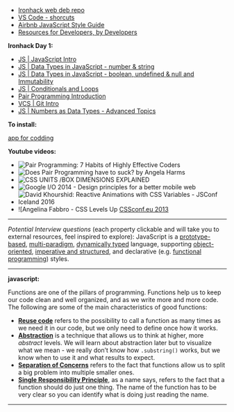 + [Ironhack web deb repo](https://github.com/ironhack-March-2022)
+ [VS Code - shorcuts](https://code.visualstudio.com/shortcuts/keyboard-shortcuts-macos.pdf)
+ [Airbnb JavaScript Style Guide](https://github.com/airbnb/javascript)
+ [Resources for Developers, by Developers](https://developer.mozilla.org/en-US/)


**Ironhack Day 1:**
<ul>
 <li><a href="https://my.ironhack.com/cohorts/61a7b19bfa82e1002c5383dd/lms/courses/course-v1:IRONHACK+WDFT+202205_BER/modules/ironhack-course-chapter_1/units/ironhack-course-chapter_1-sequential-vertical">JS | JavaScript Intro</a></li>
<li><a href="https://my.ironhack.com/cohorts/61a7b19bfa82e1002c5383dd/lms/courses/course-v1:IRONHACK+WDFT+202205_BER/modules/ironhack-course-chapter_1/units/ironhack-course-chapter_1-sequential-vertical_1">JS | Data Types in JavaScript - number & string</a></li>
<li><a href="https://my.ironhack.com/cohorts/61a7b19bfa82e1002c5383dd/lms/courses/course-v1:IRONHACK+WDFT+202205_BER/modules/ironhack-course-chapter_1/units/ironhack-course-chapter_1-sequential-vertical_2">JS | Data Types in JavaScript - boolean, undefined & null and Immutability</a></li>
<li><a href="https://my.ironhack.com/cohorts/61a7b19bfa82e1002c5383dd/lms/courses/course-v1:IRONHACK+WDFT+202205_BER/modules/ironhack-course-chapter_1/units/ironhack-course-chapter_1-sequential-vertical_3">JS | Conditionals and Loops</a></li>
<li><a href="https://my.ironhack.com/cohorts/61a7b19bfa82e1002c5383dd/lms/courses/course-v1:IRONHACK+WDFT+202205_BER/modules/ironhack-course-chapter_1/units/ironhack-course-chapter_1-sequential-vertical_4">Pair Programming Introduction</a></li>
<li><a href="https://my.ironhack.com/cohorts/61a7b19bfa82e1002c5383dd/lms/courses/course-v1:IRONHACK+WDFT+202205_BER/modules/ironhack-course-chapter_1/units/ironhack-course-chapter_1-sequential-vertical_6">VCS | Git Intro</a></li>
<li><a href="https://my.ironhack.com/cohorts/61a7b19bfa82e1002c5383dd/lms/courses/course-v1:IRONHACK+WDFT+202205_BER/modules/ironhack-course-chapter_1/units/ironhack-course-chapter_1-sequential-vertical_7">JS | Numbers as Data Types - Advanced Topics</a></li>
</ul>

<a href=""></a>
<a href=""></a>
<a href=""></a>
<a href=""></a>
<a href=""></a>
<a href=""></a>

**To install:**

<a href="https://runjs.app/">app for codding</a>

**Youtube videos:**
+ ![Pair Programming: 7 Habits of Highly Effective Coders](https://www.youtube.com/watch?v=5ySLQ5_cQ34)
+ ![Does Pair Programming have to suck? by Angela Harms](https://www.youtube.com/watch?v=OQXEzwXtzJ8)
+ ![CSS UNITS /BOX DIMENSIONS EXPLAINED](https://www.youtube.com/watch?v=2B_uJhpSIC4)
+ ![Google I/O 2014 - Design principles for a better mobile web](https://www.youtube.com/watch?v=xqviGwyy7y0)
+ ![David Khourshid: Reactive Animations with CSS Variables - JSConf Iceland 2016](https://www.youtube.com/watch?v=lTCukb6Zn3g)
+ ![Angelina Fabbro - CSS Levels Up [CSSconf.eu 2013](https://www.youtube.com/watch?v=UpVj5azI-iI)
<hr>
<p> <em>Potential Interview questions</em> (each property clickable and will take you to external resources, feel inspired to explore):
JavaScript is a <a href="https://en.wikipedia.org/wiki/Prototype-based_programming" target="_blank" rel="noopener noreferrer">prototype-based</a>, <a href="https://en.wikipedia.org/wiki/Programming_paradigm#Support_for_multiple_paradigms" target="_blank" rel="noopener noreferrer">multi-paradigm</a>, <a href="https://developer.mozilla.org/en-US/docs/Web/JavaScript/Data_structures" target="_blank" rel="noopener noreferrer">dynamically typed</a> language, supporting <a href="https://developer.mozilla.org/en-US/docs/Learn/JavaScript/Objects/Object-oriented_JS" target="_blank" rel="noopener noreferrer">object-oriented</a>, <a href="https://en.wikipedia.org/wiki/JavaScript#Imperative_and_structured" target="_blank" rel="noopener noreferrer">imperative and structured</a>, and declarative (e.g. <a href="https://en.wikipedia.org/wiki/JavaScript#Functional" target="_blank" rel="noopener noreferrer">functional programming</a>) styles.</p>

<hr>

**javascript:**

<p>Functions are one of the pillars of programming. Functions help us to keep our code clean and well organized, and as we write more and more code. The following are some of the main characteristics of good functions:</p>
<ul>
<li class="raw"><strong><a href="https://en.wikipedia.org/wiki/Code_reuse" target="_blank" rel="noopener noreferrer">Reuse code</a></strong> refers to the possibility to call a function as many times as we need it in our code, but we only need to define once how it works.</li>
<li class="raw"><strong><a href="https://en.wikipedia.org/wiki/Abstraction_(software_engineering)" target="_blank" rel="noopener noreferrer">Abstraction</a></strong> is a technique that allows us to think at higher, more <em>abstract</em> levels. We will learn about abstraction later but to visualize what we mean - we really don’t know how <code>.substring()</code> works, but we know when to use it and what results to expect.</li>
<li class="raw"><strong><a href="https://en.wikipedia.org/wiki/Separation_of_concerns" target="_blank" rel="noopener noreferrer">Separation of Concerns</a></strong> refers to the fact that functions allow us to split a big problem into multiple smaller ones.</li>
<li class="raw"><strong><a href="https://en.wikipedia.org/wiki/Single_responsibility_principle" target="_blank" rel="noopener noreferrer">Single Responsibility Principle</a></strong>, as a name says, refers to the fact that a function should do just one thing. The name of the function has to be very clear so you can identify what is doing just reading the name.</li>
</ul>

<hr>

<!--
<h3 class="raw" id="Code-reuse-and-division-of-responsibilities">Code reuse and division of responsibilities</h3>
<p>From generalization, code reuse arises naturally: now, we can perform the same operation in different places without repeating a single line of code. We are reusing the function.</p>
<p>The division of responsibilities refers to the level of isolation. <strong>One function should only do one thing</strong>. It sounds simple, but mastering the division of responsibilities is not that easy. Here are some tips:</p>
<ul>
<li class="raw">Name your functions with verbs, but only <strong>one verb</strong> per function.</li>
<li class="raw">If your function is more than 20 lines of code, you are most likely doing it wrong.</li>
<li class="raw">If you are grouping a bunch of instructions, you are probably doing more than one thing.</li>
</ul>
<div class="alert alert-info">
<p>Use a straightforward rule to check if you really separated the concerns in a function: when you try to describe what a specific function does, if you use <code>AND</code> while doing that, most likely, that function could be split into two or more.
Example: This function <em>calculates the total price</em> AND <em>displays it to the users</em>. This function should be split into two.</p>
</div>
<h3 class="raw" id="Refactoring">Refactoring</h3>
<div class="alert alert-success">
<p><a href="https://en.wikipedia.org/wiki/Code_refactoring" target="_blank" rel="noopener noreferrer">Code Refactoring</a> is a technique in software development by which we change the way the code is structured, keeping the same functionality.</p>
</div>
<p>It is a good practice to refactor our code often, as it will help us to make it better, more modular, and easier to maintain.</p>
<p>Examples of <a href="https://en.wikipedia.org/wiki/Code_refactoring#List_of_refactoring_techniques" target="_blank" rel="noopener noreferrer">refactoring techniques</a> may include techniques such as:</p>
<ul>
<li class="raw">Choosing better names for variables, functions, etc.</li>
<li class="raw">Taking pieces of functionality and abstracting them in separate functions.</li>
</ul>
<p>Let’s look at our <code>avg()</code> function:</p>
<pre><div id="copy-code-snippet-19"><button title="" type="button" class="sc-jlZIZy geZYQe" data-clipboard-text="function avg(array) {
  // !array.length is the same as writing array.length === 0
  if (!array.length) return;

  for (let sum = 0, i = 0; i < array.length; i++) {
    sum += array[i];
  }
  return sum / array.length;
}
">Copy</button></div><code class="javascript hljs raw"><table class="hljs-ln"><tbody><tr><td class="hljs-ln-line hljs-ln-numbers" data-line-number="1"><div class="hljs-ln-n" data-line-number="1"></div></td><td class="hljs-ln-line hljs-ln-code" data-line-number="1"><span class="hljs-function"><span class="hljs-keyword">function</span> <span class="hljs-title">avg</span>(<span class="hljs-params">array</span>) </span>{</td></tr><tr><td class="hljs-ln-line hljs-ln-numbers" data-line-number="2"><div class="hljs-ln-n" data-line-number="2"></div></td><td class="hljs-ln-line hljs-ln-code" data-line-number="2">  <span class="hljs-comment">// !array.length is the same as writing array.length === 0</span></td></tr><tr><td class="hljs-ln-line hljs-ln-numbers" data-line-number="3"><div class="hljs-ln-n" data-line-number="3"></div></td><td class="hljs-ln-line hljs-ln-code" data-line-number="3">  <span class="hljs-keyword">if</span> (!array.length) <span class="hljs-keyword">return</span>;</td></tr><tr><td class="hljs-ln-line hljs-ln-numbers" data-line-number="4"><div class="hljs-ln-n" data-line-number="4"></div></td><td class="hljs-ln-line hljs-ln-code" data-line-number="4"> </td></tr><tr><td class="hljs-ln-line hljs-ln-numbers" data-line-number="5"><div class="hljs-ln-n" data-line-number="5"></div></td><td class="hljs-ln-line hljs-ln-code" data-line-number="5">  <span class="hljs-keyword">for</span> (<span class="hljs-keyword">let</span> sum = <span class="hljs-number">0</span>, i = <span class="hljs-number">0</span>; i &lt; array.length; i++) {</td></tr><tr><td class="hljs-ln-line hljs-ln-numbers" data-line-number="6"><div class="hljs-ln-n" data-line-number="6"></div></td><td class="hljs-ln-line hljs-ln-code" data-line-number="6">    sum += array[i];</td></tr><tr><td class="hljs-ln-line hljs-ln-numbers" data-line-number="7"><div class="hljs-ln-n" data-line-number="7"></div></td><td class="hljs-ln-line hljs-ln-code" data-line-number="7">  }</td></tr><tr><td class="hljs-ln-line hljs-ln-numbers" data-line-number="8"><div class="hljs-ln-n" data-line-number="8"></div></td><td class="hljs-ln-line hljs-ln-code" data-line-number="8">  <span class="hljs-keyword">return</span> sum / array.length;</td></tr><tr><td class="hljs-ln-line hljs-ln-numbers" data-line-number="9"><div class="hljs-ln-n" data-line-number="9"></div></td><td class="hljs-ln-line hljs-ln-code" data-line-number="9">}</td></tr></tbody></table></code></pre>
<p>If we think about it, it actually does two separate things:</p>
<ol>
<li class="raw">it calculates the sum of all the items in the array and</li>
<li class="raw">it divides the total sum by the length of the array.</li>
</ol>
<p>We can further improve this by isolating one of those calculations into a separate function. We need to break down the code so that it does the same thing, but it is easier to understand and maintain it.</p>
<p>Let’s call the first step <code>sum()</code> and make it into a separate function. Then the <code>avg()</code> could be rewritten, now using our <code>sum</code> function:</p>
<pre><div id="copy-code-snippet-20"><button title="" type="button" class="sc-jlZIZy geZYQe" data-clipboard-text="function sum(array) {
  if (!array.length) return;

  for (let sum = 0, i = 0; i < array.length; i++) {
    sum += array[i];
  }
  return sum;
}

function avg(array) {
  if (!array.length) return;

  return sum(array) / array.length;
}
">Copy</button></div><code class="javascript hljs raw"><table class="hljs-ln"><tbody><tr><td class="hljs-ln-line hljs-ln-numbers" data-line-number="1"><div class="hljs-ln-n" data-line-number="1"></div></td><td class="hljs-ln-line hljs-ln-code" data-line-number="1"><span class="hljs-function"><span class="hljs-keyword">function</span> <span class="hljs-title">sum</span>(<span class="hljs-params">array</span>) </span>{</td></tr><tr><td class="hljs-ln-line hljs-ln-numbers" data-line-number="2"><div class="hljs-ln-n" data-line-number="2"></div></td><td class="hljs-ln-line hljs-ln-code" data-line-number="2">  <span class="hljs-keyword">if</span> (!array.length) <span class="hljs-keyword">return</span>;</td></tr><tr><td class="hljs-ln-line hljs-ln-numbers" data-line-number="3"><div class="hljs-ln-n" data-line-number="3"></div></td><td class="hljs-ln-line hljs-ln-code" data-line-number="3"> </td></tr><tr><td class="hljs-ln-line hljs-ln-numbers" data-line-number="4"><div class="hljs-ln-n" data-line-number="4"></div></td><td class="hljs-ln-line hljs-ln-code" data-line-number="4">  <span class="hljs-keyword">for</span> (<span class="hljs-keyword">let</span> sum = <span class="hljs-number">0</span>, i = <span class="hljs-number">0</span>; i &lt; array.length; i++) {</td></tr><tr><td class="hljs-ln-line hljs-ln-numbers" data-line-number="5"><div class="hljs-ln-n" data-line-number="5"></div></td><td class="hljs-ln-line hljs-ln-code" data-line-number="5">    sum += array[i];</td></tr><tr><td class="hljs-ln-line hljs-ln-numbers" data-line-number="6"><div class="hljs-ln-n" data-line-number="6"></div></td><td class="hljs-ln-line hljs-ln-code" data-line-number="6">  }</td></tr><tr><td class="hljs-ln-line hljs-ln-numbers" data-line-number="7"><div class="hljs-ln-n" data-line-number="7"></div></td><td class="hljs-ln-line hljs-ln-code" data-line-number="7">  <span class="hljs-keyword">return</span> sum;</td></tr><tr><td class="hljs-ln-line hljs-ln-numbers" data-line-number="8"><div class="hljs-ln-n" data-line-number="8"></div></td><td class="hljs-ln-line hljs-ln-code" data-line-number="8">}</td></tr><tr><td class="hljs-ln-line hljs-ln-numbers" data-line-number="9"><div class="hljs-ln-n" data-line-number="9"></div></td><td class="hljs-ln-line hljs-ln-code" data-line-number="9"> </td></tr><tr><td class="hljs-ln-line hljs-ln-numbers" data-line-number="10"><div class="hljs-ln-n" data-line-number="10"></div></td><td class="hljs-ln-line hljs-ln-code" data-line-number="10"><span class="hljs-function"><span class="hljs-keyword">function</span> <span class="hljs-title">avg</span>(<span class="hljs-params">array</span>) </span>{</td></tr><tr><td class="hljs-ln-line hljs-ln-numbers" data-line-number="11"><div class="hljs-ln-n" data-line-number="11"></div></td><td class="hljs-ln-line hljs-ln-code" data-line-number="11">  <span class="hljs-keyword">if</span> (!array.length) <span class="hljs-keyword">return</span>;</td></tr><tr><td class="hljs-ln-line hljs-ln-numbers" data-line-number="12"><div class="hljs-ln-n" data-line-number="12"></div></td><td class="hljs-ln-line hljs-ln-code" data-line-number="12"> </td></tr><tr><td class="hljs-ln-line hljs-ln-numbers" data-line-number="13"><div class="hljs-ln-n" data-line-number="13"></div></td><td class="hljs-ln-line hljs-ln-code" data-line-number="13">  <span class="hljs-keyword">return</span> sum(array) / array.length;</td></tr><tr><td class="hljs-ln-line hljs-ln-numbers" data-line-number="14"><div class="hljs-ln-n" data-line-number="14"></div></td><td class="hljs-ln-line hljs-ln-code" data-line-number="14">}</td></tr></tbody></table></code></pre>
<p>As you can see, we are calling the function<code>sum()</code> as part of the expression for the <code>return</code> statement of the <code>avg()</code> function. Cool, right?</p>
</section>
